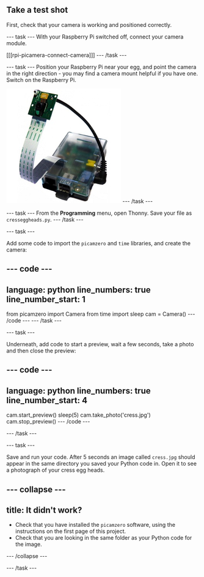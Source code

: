 ## Take a test shot

First, check that your camera is working and positioned correctly.

--- task ---
With your Raspberry Pi switched off, connect your camera module.

[[[rpi-picamera-connect-camera]]]
--- /task ---

--- task ---
Position your Raspberry Pi near your egg, and point the camera in the right direction - you may find a camera mount helpful if you have one. Switch on the Raspberry Pi. 

![A Raspberry Pi with a camera mount attached](images/camera-mount.jpg)
--- /task ---

--- task ---
From the **Programming** menu, open Thonny. Save your file as `cresseggheads.py`.
--- /task ---

--- task ---

Add some code to import the `picamzero` and `time` libraries, and create the camera:

--- code ---
---
language: python
line_numbers: true
line_number_start: 1
---
from picamzero import Camera
from time import sleep
cam = Camera()
--- /code ---
--- /task ---

--- task ---

Underneath, add code to start a preview, wait a few seconds, take a photo and then close the preview:

--- code ---
---
language: python
line_numbers: true
line_number_start: 4
---
cam.start_preview()
sleep(5)
cam.take_photo('cress.jpg')
cam.stop_preview()
--- /code ---

--- /task ---

--- task ---

Save and run your code. After 5 seconds an image called `cress.jpg` should appear in the same directory you saved your Python code in. Open it to see a photograph of your cress egg heads.

--- collapse ---
---
title: It didn't work?
---

- Check that you have installed the `picamzero` software, using the instructions on the first page of this project.
- Check that you are looking in the same folder as your Python code for the image.

--- /collapse ---

--- /task ---

